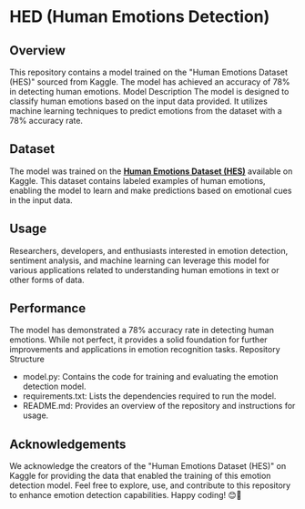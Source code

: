 # HED (Human Emotions Detection)

## Overview

This repository contains a model trained on the "Human Emotions Dataset (HES)" sourced from Kaggle. The model has achieved an accuracy of 78% in detecting human emotions.
Model Description
The model is designed to classify human emotions based on the input data provided. It utilizes machine learning techniques to predict emotions from the dataset with a 78% accuracy rate.

## Dataset

The model was trained on the **[Human Emotions Dataset (HES)](https://www.kaggle.com/datasets/muhammadhananasghar/human-emotions-datasethes)** available on Kaggle. This dataset contains labeled examples of human emotions, enabling the model to learn and make predictions based on emotional cues in the input data.

## Usage

Researchers, developers, and enthusiasts interested in emotion detection, sentiment analysis, and machine learning can leverage this model for various applications related to understanding human emotions in text or other forms of data.

## Performance

The model has demonstrated a 78% accuracy rate in detecting human emotions. While not perfect, it provides a solid foundation for further improvements and applications in emotion recognition tasks.
Repository Structure

- model.py: Contains the code for training and evaluating the emotion detection model.
- requirements.txt: Lists the dependencies required to run the model.
- README.md: Provides an overview of the repository and instructions for usage.

## Acknowledgements

We acknowledge the creators of the "Human Emotions Dataset (HES)" on Kaggle for providing the data that enabled the training of this emotion detection model. Feel free to explore, use, and contribute to this repository to enhance emotion detection capabilities. Happy coding! 😊🧡
